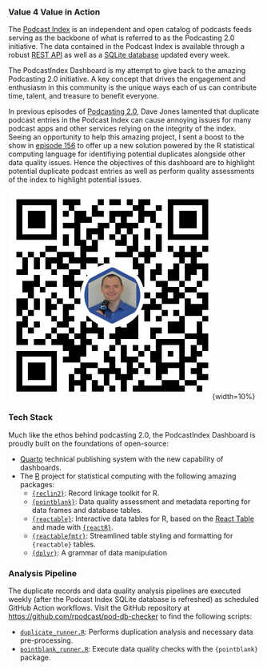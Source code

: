 <h3>Value 4 Value in Action</h3>

The [Podcast Index](https://podcastindex.org) is an independent and open catalog of podcasts feeds serving as the backbone of what is referred to as the Podcasting 2.0 initiative. The data contained in the Podcast Index is available through a robust [REST API](https://podcastindex-org.github.io/docs-api/#overview--libraries) as well as a [SQLite database](https://public.podcastindex.org/podcastindex_feeds.db.tgz) updated every week. 

The PodcastIndex Dashboard is my attempt to give back to the amazing Podcasting 2.0 initiative. A key concept that drives the engagement and enthusiasm in this community is the unique ways each of us can contribute time, talent, and treasure to benefit everyone. 

In previous episodes of [Podcasting 2.0](https://podcastindex.org/podcast/920666), Dave Jones lamented that duplicate podcast entries in the Podcast Index can cause annoying issues for many podcast apps and other services relying on the integrity of the index. Seeing an opportunity to help this amazing project, I sent a boost to the show in [episode 156](https://podverse.fm/episode/hLh98zHNo) to offer up a new solution powered by the R statistical computing language for identifiying potential duplicates alongside other data quality issues. Hence the objectives of this dashboard are to highlight potential duplicate podcast entries as well as perform quality assessments of the index to highlight potential issues.

![[rpodcast@getalby.com](https://getalby.com/p/rpodcast)](assets/img/lightning_qr_code.png){width=10%}

<h3>Tech Stack</h3>

Much like the ethos behind podcasting 2.0, the PodcastIndex Dashboard is proudly built on the foundations of open-source:

* [Quarto](https://quarto.org) technical publishing system with the new capability of dashboards.
* The [R](https://r-project.org) project for statistical computing with the following amazing packages:
    + [`{reclin2}`](https://github.com/djvanderlaan/reclin2): Record linkage toolkit for R.
    + [`{pointblank}`](https://rstudio.github.io/pointblank/): Data quality assessment and metadata reporting for data frames and database tables. 
    + [`{reactable}`](https://glin.github.io/reactable/index.html): Interactive data tables for R, based on the [React Table](https://github.com/tanstack/table/tree/v7) and made with [`{reactR}`](https://github.com/react-R/reactR).
    + [`{reactablefmtr}`](https://kcuilla.github.io/reactablefmtr/index.html): Streamlined table styling and formatting for `{reactable}` tables.
    + [`{dplyr}`](https://dplyr.tidyverse.org/): A grammar of data manipulation

<h3>Analysis Pipeline</h3>

The duplicate records and data quality analysis pipelines are executed weekly (after the Podcast Index SQLite database is refreshed) as scheduled GitHub Action workflows. Visit the GitHub repository at <https://github.com/rpodcast/pod-db-checker> to find the following scripts:

* [`duplicate_runner.R`](https://github.com/rpodcast/pod-db-checker/blob/main/duplicate_runner.R): Performs duplication analysis and necessary data pre-processing.
* [`pointblank_runner.R`](https://github.com/rpodcast/pod-db-checker/blob/main/pointblank_runner.R): Execute data quality checks with the `{pointblank}` package.


